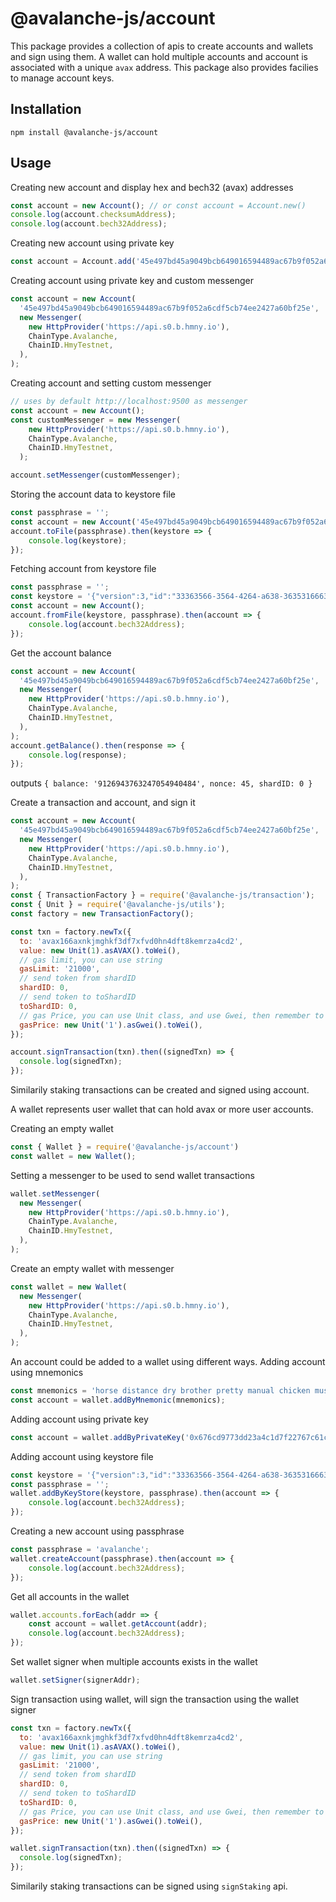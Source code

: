 # @avalanche-js/account

This package provides a collection of apis to create accounts and wallets and sign using them. A wallet can hold multiple accounts and account is associated with a unique `avax` address. This package also provides facilies to manage account keys.

## Installation

```
npm install @avalanche-js/account
```

## Usage

Creating new account and display hex and bech32 (avax) addresses 
```javascript
const account = new Account(); // or const account = Account.new()
console.log(account.checksumAddress);
console.log(account.bech32Address);
```

Creating new account using private key
```javascript
const account = Account.add('45e497bd45a9049bcb649016594489ac67b9f052a6cdf5cb74ee2427a60bf25e');
```

Creating account using private key and custom messenger
```javascript
const account = new Account(
  '45e497bd45a9049bcb649016594489ac67b9f052a6cdf5cb74ee2427a60bf25e',
  new Messenger(
    new HttpProvider('https://api.s0.b.hmny.io'),
    ChainType.Avalanche,
    ChainID.HmyTestnet,
  ),
);
```

Creating account and setting custom messenger
```javascript
// uses by default http://localhost:9500 as messenger
const account = new Account();
const customMessenger = new Messenger(
    new HttpProvider('https://api.s0.b.hmny.io'),
    ChainType.Avalanche,
    ChainID.HmyTestnet,
  );

account.setMessenger(customMessenger);
```

Storing the account data to keystore file
```javascript
const passphrase = '';
const account = new Account('45e497bd45a9049bcb649016594489ac67b9f052a6cdf5cb74ee2427a60bf25e');
account.toFile(passphrase).then(keystore => {
    console.log(keystore);
});
```

Fetching account from keystore file
```javascript
const passphrase = '';
const keystore = '{"version":3,"id":"33363566-3564-4264-a638-363531666335","address":"7c41e0668b551f4f902cfaec05b5bdca68b124ce","crypto":{"ciphertext":"9b09380afb742838b32d9afc0ec1a3df35dbd7a41e3a160d08c07a4d0e79b855","cipherparams":{"iv":"1cd0e0522260eef055b9170f4825f4a0"},"cipher":"aes-128-ctr","kdf":"scrypt","kdfparams":{"salt":"bf35e36c45cccefcef73a4c900f41c682c94c28630d94d2d1f764760d245f30b","n":8192,"r":8,"p":1,"dklen":32},"mac":"25b4442972356bea02af57eba3b87803086d90b5e7657a57b528b89b1aa25f2f"}}';
const account = new Account();
account.fromFile(keystore, passphrase).then(account => {
    console.log(account.bech32Address);
});
```

Get the account balance
```javascript
const account = new Account(
  '45e497bd45a9049bcb649016594489ac67b9f052a6cdf5cb74ee2427a60bf25e',
  new Messenger(
    new HttpProvider('https://api.s0.b.hmny.io'),
    ChainType.Avalanche,
    ChainID.HmyTestnet,
  ),
);
account.getBalance().then(response => {
    console.log(response);
});
```
outputs `{ balance: '9126943763247054940484', nonce: 45, shardID: 0 }`

Create a transaction and account, and sign it
```javascript
const account = new Account(
  '45e497bd45a9049bcb649016594489ac67b9f052a6cdf5cb74ee2427a60bf25e',
  new Messenger(
    new HttpProvider('https://api.s0.b.hmny.io'),
    ChainType.Avalanche,
    ChainID.HmyTestnet,
  ),
);
const { TransactionFactory } = require('@avalanche-js/transaction');
const { Unit } = require('@avalanche-js/utils');
const factory = new TransactionFactory();

const txn = factory.newTx({
  to: 'avax166axnkjmghkf3df7xfvd0hn4dft8kemrza4cd2',
  value: new Unit(1).asAVAX().toWei(),
  // gas limit, you can use string
  gasLimit: '21000',
  // send token from shardID
  shardID: 0,
  // send token to toShardID
  toShardID: 0,
  // gas Price, you can use Unit class, and use Gwei, then remember to use toWei(), which will be transformed to BN
  gasPrice: new Unit('1').asGwei().toWei(),
});

account.signTransaction(txn).then((signedTxn) => {
  console.log(signedTxn);
});
```

Similarily staking transactions can be created and signed using account.

A wallet represents user wallet that can hold avax or more user accounts.

Creating an empty wallet
```javascript
const { Wallet } = require('@avalanche-js/account')
const wallet = new Wallet();
```

Setting a messenger to be used to send wallet transactions
```javascript
wallet.setMessenger(
  new Messenger(
    new HttpProvider('https://api.s0.b.hmny.io'),
    ChainType.Avalanche,
    ChainID.HmyTestnet,
  ),
);
```

Create an empty wallet with messenger
```javascript
const wallet = new Wallet(
  new Messenger(
    new HttpProvider('https://api.s0.b.hmny.io'),
    ChainType.Avalanche,
    ChainID.HmyTestnet,
  ),
);
```

An account could be added to a wallet using different ways. Adding account using mnemonics
```javascript
const mnemonics = 'horse distance dry brother pretty manual chicken mushroom town swim prize clutch';
const account = wallet.addByMnemonic(mnemonics);
```

Adding account using private key
```javascript
const account = wallet.addByPrivateKey('0x676cd9773dd23a4c1d7f22767c61c7b6723cc6be37b078545f6e0e91433a23dd')
```

Adding account using keystore file
```javascript
const keystore = '{"version":3,"id":"33363566-3564-4264-a638-363531666335","address":"7c41e0668b551f4f902cfaec05b5bdca68b124ce","crypto":{"ciphertext":"9b09380afb742838b32d9afc0ec1a3df35dbd7a41e3a160d08c07a4d0e79b855","cipherparams":{"iv":"1cd0e0522260eef055b9170f4825f4a0"},"cipher":"aes-128-ctr","kdf":"scrypt","kdfparams":{"salt":"bf35e36c45cccefcef73a4c900f41c682c94c28630d94d2d1f764760d245f30b","n":8192,"r":8,"p":1,"dklen":32},"mac":"25b4442972356bea02af57eba3b87803086d90b5e7657a57b528b89b1aa25f2f"}}';
const passphrase = '';
wallet.addByKeyStore(keystore, passphrase).then(account => {
    console.log(account.bech32Address);
});
```

Creating a new account using passphrase
```javascript
const passphrase = 'avalanche';
wallet.createAccount(passphrase).then(account => {
    console.log(account.bech32Address);
});
```

Get all accounts in the wallet
```javascript
wallet.accounts.forEach(addr => {
    const account = wallet.getAccount(addr);
    console.log(account.bech32Address);
});
```

Set wallet signer when multiple accounts exists in the wallet
```javascript
wallet.setSigner(signerAddr);
```

Sign transaction using wallet, will sign the transaction using the wallet signer
```javascript
const txn = factory.newTx({
  to: 'avax166axnkjmghkf3df7xfvd0hn4dft8kemrza4cd2',
  value: new Unit(1).asAVAX().toWei(),
  // gas limit, you can use string
  gasLimit: '21000',
  // send token from shardID
  shardID: 0,
  // send token to toShardID
  toShardID: 0,
  // gas Price, you can use Unit class, and use Gwei, then remember to use toWei(), which will be transformed to BN
  gasPrice: new Unit('1').asGwei().toWei(),
});

wallet.signTransaction(txn).then((signedTxn) => {
  console.log(signedTxn);
});
```

Similarily staking transactions can be signed using `signStaking` api.